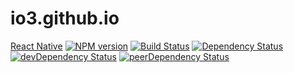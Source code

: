 # io3.github.io

[React Native][github-react-native] 
[![NPM version][npm-badge-react-native]][npm-react-native] 
[![Build Status][travis-ci-image-react-native]][travis-ci-url-react-native]
[![Dependency Status][deps-badge-react-native]][deps-react-native]
[![devDependency Status][dev-deps-badge-react-native]][dev-deps-react-native]
[![peerDependency Status][peer-deps-badge-react-native]][peer-deps-react-native]

[github-react-native]: https://github.com/facebook/react-native
[npm-badge-react-native]: http://badge.fury.io/js/react-native.svg
[npm-react-native]: http://badge.fury.io/js/react-native
[travis-ci-image-react-native]: https://travis-ci.org/facebook/react-native.svg
[travis-ci-url-react-native]: https://travis-ci.org/facebook/react-native
[deps-badge-react-native]: https://david-dm.org/facebook/react-native.svg
[deps-react-native]: https://david-dm.org/facebook/react-native
[dev-deps-badge-react-native]: https://david-dm.org/facebook/react-native/dev-status.svg
[dev-deps-react-native]: https://david-dm.org/facebook/react-native#info=devDependencies
[peer-deps-badge-react-native]: https://david-dm.org/facebook/react-native/peer-status.svg
[peer-deps-react-native]: https://david-dm.org/facebook/react-native#info=peerDependencies 

[npm-badge]: http://badge.fury.io/js/echarts.svg
[npm]: http://badge.fury.io/js/echarts
[travis-ci-image]: https://travis-ci.org/io3/echarts.svg
[travis-ci-url]: https://travis-ci.org/io3/echarts
[deps-badge]: https://david-dm.org/io3/echarts.svg
[deps]: https://david-dm.org/io3/echarts
[dev-deps-badge]: https://david-dm.org/io3/echarts/dev-status.svg
[dev-deps]: https://david-dm.org/io3/echarts#info=devDependencies
[peer-deps-badge]: https://david-dm.org/io3/echarts/peer-status.svg
[peer-deps]: https://david-dm.org/io3/echarts#info=peerDependencies 
